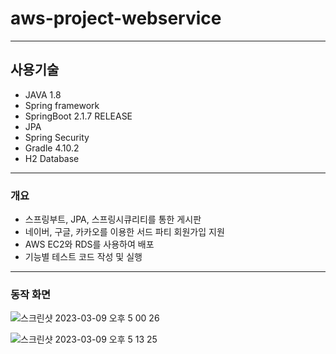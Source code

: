 # aws-project-webservice
------

## 사용기술

- JAVA 1.8
- Spring framework
- SpringBoot 2.1.7 RELEASE
- JPA
- Spring Security
- Gradle 4.10.2
- H2 Database


------

### 개요

- 스프링부트, JPA, 스프링시큐리티를 통한 게시판
- 네이버, 구글, 카카오를 이용한 서드 파티 회원가입 지원
- AWS EC2와 RDS를 사용하여 배포
- 기능별 테스트 코드 작성 및 실행



-----

### 동작 화면

![스크린샷 2023-03-09 오후 5 00 26](https://user-images.githubusercontent.com/109785531/223961047-e12c92ed-28bc-4232-aa20-02715914c083.png)


![스크린샷 2023-03-09 오후 5 13 25](https://user-images.githubusercontent.com/109785531/223960912-4da80afb-0d4d-469a-ab4f-e76ec8c0c1e1.png)


